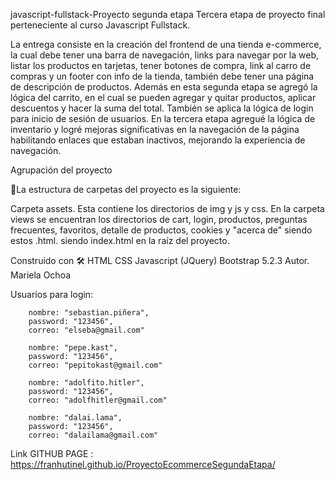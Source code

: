 javascript-fullstack-Proyecto segunda etapa
Tercera etapa de proyecto final perteneciente al curso Javascript Fullstack.

La entrega consiste en la creación del frontend de una tienda e-commerce, 
la cual debe tener una barra de navegación, links para navegar por la web,
listar los productos en tarjetas, tener botones de compra, link al carro
de compras y un footer con info de la tienda, también debe tener una
página de descripción de productos. Además en esta segunda etapa se agregó la 
lógica del carrito, en el cual se pueden agregar y quitar productos, aplicar
descuentos y hacer la suma del total. También se aplica la lógica de login 
para inicio de sesión de usuarios. 
En la tercera etapa agregué la lógica de inventario y logré mejoras significativas
en la navegación de la página habilitando enlaces que estaban inactivos, mejorando
la experiencia de navegación.

Agrupación del proyecto

🚀La estructura de carpetas del proyecto es la siguiente:

Carpeta assets. Esta contiene los directorios de img y js y css.
En la carpeta views se encuentran los directorios de cart, login,
productos, preguntas frecuentes, favoritos, detalle de productos,
cookies y "acerca de" siendo estos .html.
siendo index.html en la raíz del proyecto.

Construido con 🛠
HTML
CSS
Javascript (JQuery)
Bootstrap 5.2.3
Autor.
Mariela Ochoa

Usuarios para login:
  
        nombre: "sebastian.piñera",
        password: "123456",
        correo: "elseba@gmail.com"
    
        nombre: "pepe.kast",
        password: "123456",
        correo: "pepitokast@gmail.com"
    
        nombre: "adolfito.hitler",
        password: "123456",
        correo: "adolfhitler@gmail.com"
    
        nombre: "dalai.lama",
        password: "123456",
        correo: "dalailama@gmail.com"
    

Link GITHUB PAGE : https://franhutinel.github.io/ProyectoEcommerceSegundaEtapa/
